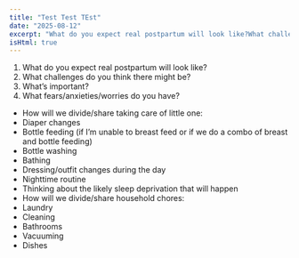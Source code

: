 ```yaml
---
title: "Test Test TEst"
date: "2025-08-12"
excerpt: "What do you expect real postpartum will look like?What challenges do you think there might be?What’s important?What fears/anxieties/worries do you hav"
isHtml: true
---
```


<ol><li><span style="background-color: transparent;">What do you expect real postpartum will look like?</span></li><li class="ql-indent-2"><span style="background-color: transparent;">What challenges do you think there might be?</span></li><li class="ql-indent-1"><span style="background-color: transparent;">What’s important?</span></li><li class="ql-indent-1"><span style="background-color: transparent;">What fears/anxieties/worries do you have?</span></li></ol><ul><li><span style="background-color: transparent;">How will we divide/share taking care of little one:</span></li><li class="ql-indent-1"><span style="background-color: transparent;">Diaper changes</span></li><li class="ql-indent-1"><span style="background-color: transparent;">Bottle feeding (if I’m unable to breast feed or if we do a combo of breast and bottle feeding)</span></li><li class="ql-indent-2"><span style="background-color: transparent;">Bottle washing</span></li><li class="ql-indent-1"><span style="background-color: transparent;">Bathing</span></li><li class="ql-indent-1"><span style="background-color: transparent;">Dressing/outfit changes during the day</span></li><li class="ql-indent-1"><span style="background-color: transparent;">Nighttime routine</span></li><li class="ql-indent-2"><span style="background-color: transparent;">Thinking about the likely sleep deprivation that will happen</span></li><li><span style="background-color: transparent;">How will we divide/share household chores:</span></li><li class="ql-indent-1"><span style="background-color: transparent;">Laundry</span></li><li class="ql-indent-1"><span style="background-color: transparent;">Cleaning</span></li><li class="ql-indent-2"><span style="background-color: transparent;">Bathrooms</span></li><li class="ql-indent-2"><span style="background-color: transparent;">Vacuuming</span></li><li class="ql-indent-2"><span style="background-color: transparent;">Dishes</span></li></ul>